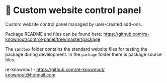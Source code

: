 # 🧊 Custom website control panel

Custom website control panel managed by user-created add-ons.

Package README and files can be found here:
https://github.com/re-knownout/control-panel/tree/master/package

The `sandbox` folder contains the standard website files for testing the package during development. In the `package`
folder there is package source files.

re-knownout - https://github.com/re-knownout/
<br>knownout@hotmail.com
